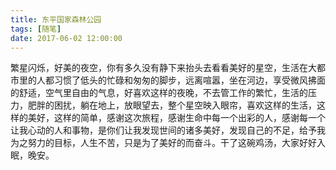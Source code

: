 ```yaml
---
title: 东平国家森林公园
tags: [随笔]
date: 2017-06-02 12:00:00
---
```


繁星闪烁，好美的夜空，你有多久没有静下来抬头去看看美好的星空，生活在大都市里的人都习惯了低头的忙碌和匆匆的脚步，远离喧嚣，坐在河边，享受微风拂面的舒适，空气里自由的气息，好喜欢这样的夜晚，不去管工作的繁忙，生活的压力，肥胖的困扰，躺在地上，放眼望去，整个星空映入眼帘，喜欢这样的生活，这样的美好，这样的简单，感谢这次旅程，感谢生命中每一个出彩的人，感谢每一个让我心动的人和事物，是你们让我发现世间的诸多美好，发现自己的不足，给予我为之努力的目标，人生不苦，只是为了美好的而奋斗。干了这碗鸡汤，大家好好入眠，晚安。
